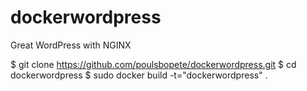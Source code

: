 dockerwordpress
===============

Great WordPress with NGINX

$ git clone https://github.com/poulsbopete/dockerwordpress.git
$ cd dockerwordpress
$ sudo docker build -t="dockerwordpress" .
